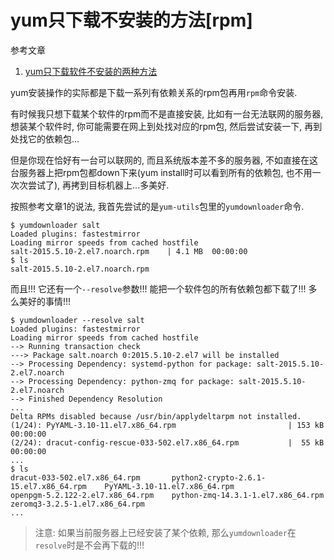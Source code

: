 # yum只下载不安装的方法[rpm]

参考文章

1. [yum只下载软件不安装的两种方法](http://www.linuxidc.com/Linux/2012-06/62664.htm)

yum安装操作的实际都是下载一系列有依赖关系的rpm包再用`rpm`命令安装. 

有时候我只想下载某个软件的rpm而不是直接安装, 比如有一台无法联网的服务器, 想装某个软件时, 你可能需要在网上到处找对应的rpm包, 然后尝试安装一下, 再到处找它的依赖包...

但是你现在恰好有一台可以联网的, 而且系统版本差不多的服务器, 不如直接在这台服务器上把rpm包都down下来(yum install时可以看到所有的依赖包, 也不用一次次尝试了), 再拷到目标机器上...多美好.

按照参考文章1的说法, 我首先尝试的是`yum-utils`包里的`yumdownloader`命令.

```log
$ yumdownloader salt
Loaded plugins: fastestmirror
Loading mirror speeds from cached hostfile
salt-2015.5.10-2.el7.noarch.rpm    | 4.1 MB  00:00:00
$ ls
salt-2015.5.10-2.el7.noarch.rpm
```

而且!!! 它还有一个`--resolve`参数!!! 能把一个软件包的所有依赖包都下载了!!! 多么美好的事情!!!

```log
$ yumdownloader --resolve salt
Loaded plugins: fastestmirror
Loading mirror speeds from cached hostfile
--> Running transaction check
---> Package salt.noarch 0:2015.5.10-2.el7 will be installed
--> Processing Dependency: systemd-python for package: salt-2015.5.10-2.el7.noarch
--> Processing Dependency: python-zmq for package: salt-2015.5.10-2.el7.noarch
--> Finished Dependency Resolution
...
Delta RPMs disabled because /usr/bin/applydeltarpm not installed.
(1/24): PyYAML-3.10-11.el7.x86_64.rpm                         | 153 kB  00:00:00
(2/24): dracut-config-rescue-033-502.el7.x86_64.rpm           |  55 kB  00:00:00
...
$ ls
dracut-033-502.el7.x86_64.rpm       python2-crypto-2.6.1-15.el7.x86_64.rpm    PyYAML-3.10-11.el7.x86_64.rpm
openpgm-5.2.122-2.el7.x86_64.rpm    python-zmq-14.3.1-1.el7.x86_64.rpm        zeromq3-3.2.5-1.el7.x86_64.rpm
...
```

> 注意: 如果当前服务器上已经安装了某个依赖, 那么`yumdownloader`在`resolve`时是不会再下载的!!!
